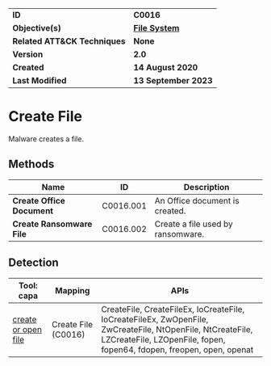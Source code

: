 <table>
<tr>
<td><b>ID</b></td>
<td><b>C0016</b></td>
</tr>
<tr>
<td><b>Objective(s)</b></td>
<td><b><a href="../file-system">File System</a></b></td>
</tr>
<tr>
<td><b>Related ATT&CK Techniques</b></td>
<td><b>None</b></td>
</tr>
<tr>
<td><b>Version</b></td>
<td><b>2.0</b></td>
</tr>
<tr>
<td><b>Created</b></td>
<td><b>14 August 2020</b></td>
</tr>
<tr>
<td><b>Last Modified</b></td>
<td><b>13 September 2023</b></td>
</tr>
</table>


# Create File

Malware creates a file. 

## Methods

|Name|ID|Description|
|---|---|---|
|**Create Office Document**|C0016.001|An Office document is created.|
|**Create Ransomware File**|C0016.002|Create a file used by ransomware.|

## Detection

|Tool: capa|Mapping|APIs|
|---|---|---|
|[create or open file](https://github.com/mandiant/capa-rules/blob/master/lib/create-or-open-file.yml)|Create File (C0016)|CreateFile, CreateFileEx, IoCreateFile, IoCreateFileEx, ZwOpenFile, ZwCreateFile, NtOpenFile, NtCreateFile, LZCreateFile, LZOpenFile, fopen, fopen64, fdopen, freopen, open, openat|
